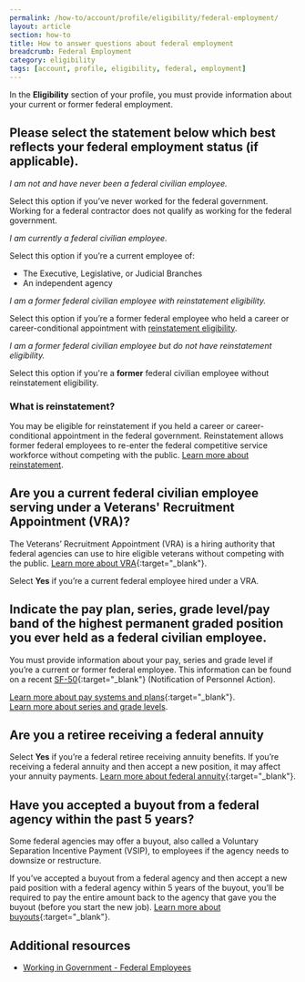 ```yaml
---
permalink: /how-to/account/profile/eligibility/federal-employment/
layout: article
section: how-to
title: How to answer questions about federal employment
breadcrumb: Federal Employment
category: eligibility
tags: [account, profile, eligibility, federal, employment]
---
```


In the **Eligibility** section of your profile, you must provide information about your current or former federal employment.

## Please select the statement below which best reflects your federal employment status (if applicable).

_I am not and have never been a federal civilian employee._

Select this option if you’ve never worked for the federal government.  Working for a federal contractor does not qualify as working for the federal government.

_I am currently a federal civilian employee._

Select this option if you’re a current employee of:

* The Executive, Legislative, or Judicial Branches
* An independent agency

_I am a former federal civilian employee with reinstatement eligibility._

Select this option if you’re a former federal employee who held a career or career-conditional appointment with [reinstatement eligibility](#reinstatement).

_I am a former federal civilian employee but do not have reinstatement eligibility._

Select this option if you're a **former** federal civilian employee without reinstatement eligibility.

### What is reinstatement?

You may be eligible for reinstatement if you held a career or career-conditional appointment in the federal government. Reinstatement allows former federal employees to re-enter the federal competitive service workforce without competing with the public. [Learn more about reinstatement](../../../../../working-in-government/unique-hiring-paths/federal-employees/reinstatement/).

## Are you a current federal civilian employee serving under a Veterans' Recruitment Appointment (VRA)?

The Veterans’ Recruitment Appointment (VRA) is a hiring authority that federal agencies can use to hire eligible veterans without competing with the public. [Learn more about VRA](https://fedshirevets.gov/job/shav/index.aspx){:target="_blank"}.

Select **Yes** if you’re a current federal employee hired under a VRA.

## Indicate the pay plan, series, grade level/pay band of the highest permanent graded position you ever held as a federal civilian employee.

You must provide information about your pay, series and grade level if you’re a current or former federal employee. This information can be found on a recent [SF-50](https://www.opm.gov/forms/pdfimage/sf50.pdf){:target="_blank"} (Notification of Personnel Action).

[Learn more about pay systems and plans](https://www.opm.gov/policy-data-oversight/pay-leave/pay-systems/){:target="_blank"}.  
[Learn more about series and grade levels](../../../../../faq/pay/series-and-grade/).


## Are you a retiree receiving a federal annuity
Select **Yes** if you’re a federal retiree receiving annuity benefits. If you’re receiving a federal annuity and then accept a new position, it may affect your annuity payments. [Learn more about federal annuity](https://www.opm.gov/retirement-services/my-annuity-and-benefits/){:target="_blank"}.

## Have you accepted a buyout from a federal agency within the past 5 years?
Some federal agencies may offer a buyout, also called a Voluntary Separation Incentive Payment (VSIP), to employees if the agency needs to downsize or restructure.

If you’ve accepted a buyout from a federal agency and then accept a new paid position with a federal agency within 5 years of the buyout, you’ll be required to pay the entire amount back to the agency that gave you the buyout (before you start the new job). [Learn more about buyouts](https://www.opm.gov/policy-data-oversight/workforce-restructuring/voluntary-separation-incentive-payments/){:target="_blank"}.


## Additional resources

* [Working in Government - Federal Employees](../../../../../working-in-government/unique-hiring-paths/federal-employees/)

